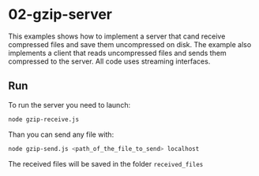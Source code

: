 # 02-gzip-server

This examples shows how to implement a server that cand receive compressed files and save them uncompressed on disk. The example also implements a client that reads uncompressed files and sends them compressed to the server. All code uses streaming interfaces.

## Run

To run the server you need to launch:

```bash
node gzip-receive.js
```

Than you can send any file with:

```bash
node gzip-send.js <path_of_the_file_to_send> localhost
```

The received files will be saved in the folder `received_files`
